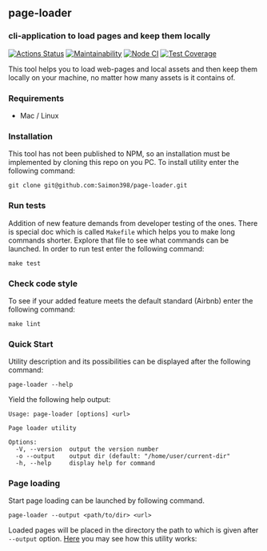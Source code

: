 ## page-loader

### cli-application to load pages and keep them locally

[![Actions Status](https://github.com/Saimon398/fullstack-javascript-project-4/workflows/hexlet-check/badge.svg)](https://github.com/Saimon398/fullstack-javascript-project-4/actions)
[![Maintainability](https://api.codeclimate.com/v1/badges/af4ea345483ee261345a/maintainability)](https://codeclimate.com/github/Saimon398/fullstack-javascript-project-4/maintainability)
[![Node CI](https://github.com/Saimon398/fullstack-javascript-project-4/workflows/NodeCI/badge.svg)](https://github.com/Saimon398/fullstack-javascript-project-4/actions)
[![Test Coverage](https://api.codeclimate.com/v1/badges/d14b1ec2c594b72e8471/test_coverage)](https://codeclimate.com/github/Saimon398/fullstack-javascript-project-4/test_coverage)

This tool helps you to load web-pages and local assets and then keep them locally on your machine, no matter how many assets is it contains of.

### Requirements

- Mac / Linux

### Installation

This tool has not been published to NPM, so an installation must be implemented by cloning this repo on you PC. To install utility enter the following command:

```
git clone git@github.com:Saimon398/page-loader.git
```

### Run tests

Addition of new feature demands from developer testing of the ones. There is special doc which is called `Makefile` which helps you to make long commands shorter. Explore that file to see what commands can be launched. In order to run test enter the following command:

```
make test
```

### Check code style

To see if your added feature meets the default standard (Airbnb) enter the following command:

```
make lint
```

### Quick Start

Utility description and its possibilities can be displayed after the following command:

```
page-loader --help
```

Yield the following help output:

```
Usage: page-loader [options] <url>

Page loader utility

Options:
  -V, --version  output the version number
  -o --output    output dir (default: "/home/user/current-dir"
  -h, --help     display help for command
```

### Page loading

Start page loading can be launched by following command.

```
page-loader --output <path/to/dir> <url>
```

Loaded pages will be placed in the directory the path to which is given after `--output` option.
[Here]() you may see how this utility works:
